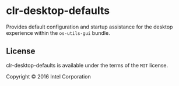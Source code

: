 clr-desktop-defaults
=====================

Provides default configuration and startup assistance for the desktop experience within
the `os-utils-gui` bundle.


License
-------

clr-desktop-defaults is available under the terms of the `MIT` license.

Copyright © 2016 Intel Corporation
